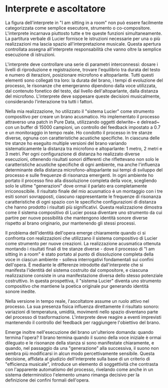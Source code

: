 # Interprete e ascoltatore

La figura dell'interprete in "I am sitting in a room" non può essere facilmente categorizzata come semplice esecutore, strumento o co-compositore. L'interprete incarnava piuttosto tutte e tre queste funzioni simultaneamente. La partitura verbale di Lucier fornisce le istruzioni necessarie per una o più realizzazioni ma lascia spazio all'interpretazione musicale. Questa apertura controllata assegna all'interprete responsabilità che vanno oltre la semplice esecuzione di istruzioni.

L'interprete deve controllare una serie di parametri interconnessi: dosare i livelli di riproduzione e registrazione, trovare l'equilibrio tra durata del testo e numero di iterazioni, posizionare microfono e altoparlante. Tutti questi elementi sono collegati tra loro: la durata del brano, i tempi di evoluzione del processo, le risonanze che emergeranno dipendono dalla voce utilizzata, dal contenuto fonetico del testo, dal livello dell'altoparlante, dalla distanza del microfono. L'interprete deve soppesare queste decisioni musicalmente, considerando l'interazione tra tutti i fattori.

Nella mia realizzazione, ho utilizzato il "sistema Lucier" come strumento compositivo per creare un brano acusmatico. Ho implementato il processo attraverso una patch in Pure Data, utilizzando oggetti delwrite~ e delread~ con un buffer di 15000 campioni, un controllo del feedback impostato a 0.7 e un monitoraggio in tempo reale. Ho condotto il processo in tre stanze diverse, ognuna con caratteristiche acustiche specifiche. In ciascuna delle tre stanze ho eseguito multiple versioni del brano variando sistematicamente la distanza tra microfono e altoparlante: 1 metro, 2 metri e 3 metri. Per ogni configurazione di distanza ho realizzato diverse esecuzioni, ottenendo risultati sonori differenti che riflettevano non solo le caratteristiche acustiche specifiche di ogni ambiente, ma anche l'influenza determinante della distanza microfono-altoparlante sui tempi di sviluppo del processo e sulle frequenze di risonanza emergenti. In ogni ambiente ho portato il processo fino alla dissoluzione completa della voce, scegliendo solo le ultime "generazioni" dove ormai il parlato era completamente irriconoscibile. Il risultato finale del mio acusmatico è un montaggio con i tre esiti sonori sovrapposti, ciascuno rappresentante le frequenze di risonanza caratteristiche di ogni spazio con le specifiche configurazioni di distanza che hanno prodotto i risultati più significativi. Questa realizzazione dimostra come il sistema compositivo di Lucier possa diventare uno strumento da cui partire per nuove possibilità che mantengono identità sonore diverse rispetto al brano originario, pur mantenendo gli stessi processi.

Il problema dell'identità dell'opera emerge chiaramente quando ci si confronta con realizzazioni che utilizzano il sistema compositivo di Lucier come strumento per nuove creazioni. La realizzazione acusmatica ottenuta montando i risultati finali di tre stanze diverse - dove il processo di "I am sitting in a room" è stato portato al punto di dissoluzione completa della voce in ciascun ambiente - solleva interrogativi fondamentali sui confini dell'opera. È mediante le differenze introdotte dall'interprete che si manifesta l'identità del sistema costruito dal compositore, e ciascuna realizzazione consiste in una manifestazione diversa dello stesso potenziale costruttivo. In questa prospettiva, il "sistema Lucier" diventa uno strumento compositivo che mantiene la poetica originale pur generando identità sonore inedite.

Nella versione in tempo reale, l'ascoltatore assume un ruolo attivo nel processo. La sua presenza fisica influenza direttamente il risultato sonoro: variazioni di temperatura, umidità, movimenti nello spazio diventano parte del processo di trasformazione. L'interprete deve reagire a eventi imprevisti mantenendo il controllo del feedback per raggiungere l'obiettivo del brano.

Emerge inoltre nell'esecuzione del brano un'ulteriore domanda: quando termina l'opera? Il brano termina quando il suono della voce iniziale è ormai dileguato e le risonanze della stanza si sono manifestate chiaramente, e quando, nel passaggio da una "generazione" alla successiva, il suono non sembra più modificarsi in alcun modo percettivamente sensibile. Questa decisione, affidata al giudizio dell'interprete sulla base di un criterio di "efficienza musicale", introduce un elemento di soggettività che contrasta con l'apparente automatismo del processo, rivelando come anche in un sistema deterministico l'elemento umano rimanga decisivo per la definizione dei confini formali dell'opera.